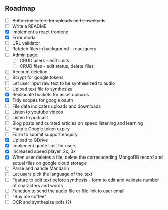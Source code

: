 ## Roadmap

- [ ] ~~Button indicators for uploads and downloads~~
- [ ] Write a README
- [x] Implement a react frontend
- [x] Error modal
- [ ] URL validator
- [ ] Refetch files in background - reactquery
- [ ] Admin page:
  - [ ] CRUD users - edit limits
  - [ ] CRUD files - edit status, delete files
- [ ] Account deletion
- [ ] Bcrypt for google tokens
- [ ] Let user input raw text to be synthesized to audio
- [ ] Upload text file to synthesize
- [x] Reallocate buckets for asset uploads
- [x] Tidy scopes for google oauth
- [ ] File data indicates uploads and downloads
- [ ] Listen to youtube videos
- [ ] Listen to podcast
- [ ] Blog posts and curated articles on speed listening and learning
- [ ] Handle Google token expiry
- [ ] Form to submit support enquiry
- [x] Upload to GDrive
- [x] Implement quote limit for users
- [x] Increased speed player, 2x, 3x
- [x] When user deletes a file, delete the corresponding MongoDB record and actual files on google cloud storage
- [ ] Parse and handle Mandarin
- [ ] Let users pick the language of the text
- [ ] Feature to edit text before synthesis - form to edit and validate number of characters and words
- [ ] Function to send the audio file or file link to user email
- [ ] "Buy me coffee"
- [ ] OCR and synthesize pdfs (?)